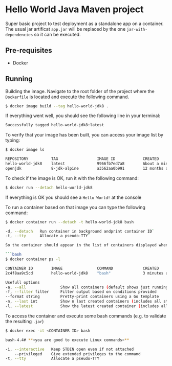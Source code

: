 # Hello World Java Maven project
Super basic project to test deployment as a standalone app on a container.
The usual jar artificat `app.jar` will be replaced by the one `jar-with-dependencies` so it can be executed.

## Pre-requisites
- Docker


## Running
Building the image. Navigate to the root folder of the project where the `Dockerfile` is located and execute the following command.

```bash
$ docker image build --tag hello-world-jdk8 .
```
If everything went well, you should see the following line in your terminal:

```bash
Successfully tagged hello-world-jdk8:latest
```

To verify that your image has been built, you can access your image list by typing:

```bash
$ docker image ls

REPOSITORY          TAG                 IMAGE ID            CREATED              SIZE
hello-world-jdk8    latest              9966fb7ed7a8        About a minute ago   150MB
openjdk             8-jdk-alpine        a3562aa0b991        12 months ago        105MB
```

To check if the image is OK, run it with the following command:
```bash
$ docker run --detach hello-world-jdk8
````

If everything is OK you should see a `Hello World!` at the console

To run a container based on that image you can type the following command:
```bash
$ docker container run --detach -t hello-world-jdk8 bash

-d, --detach   Run container in background andprint container ID`
-t, --tty      Allocate a pseudo-TTY`

So the container should appear in the list of containers displayed when running the following:

```bash
$ docker container ps -l

CONTAINER ID        IMAGE               COMMAND             CREATED             STATUS              PORTS               NAMES
2c4f8aa9c5cd        hello-world-jdk8    "bash"              3 minutes ago       Up 3 minutes                            reverent_jackson

Usefull options
-a, --all               Show all containers (default shows just running)
-f, --filter filter     Filter output based on conditions provided
--format string         Pretty-print containers using a Go template
-n, --last int          Show n last created containers (includes all states) (default -1)
-l, --latest            Show the latest created container (includes all states)
```

To access the container and execute some bash commands (e.g. to validate the resulting `.jar`)

```bash
$ docker exec -it <CONTAINER ID> bash

bash-4.4# **<you are good to execute Linux commands>**

-i, --interactive   Keep STDIN open even if not attached
    --privileged    Give extended privileges to the command
-t, --tty           Allocate a pseudo-TTY
```
